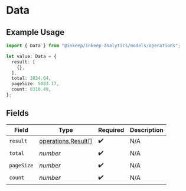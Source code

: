 # Data

## Example Usage

```typescript
import { Data } from "@inkeep/inkeep-analytics/models/operations";

let value: Data = {
  result: [
    {},
  ],
  total: 3834.64,
  pageSize: 5883.17,
  count: 8310.49,
};
```

## Fields

| Field                                                    | Type                                                     | Required                                                 | Description                                              |
| -------------------------------------------------------- | -------------------------------------------------------- | -------------------------------------------------------- | -------------------------------------------------------- |
| `result`                                                 | [operations.Result](../../models/operations/result.md)[] | :heavy_check_mark:                                       | N/A                                                      |
| `total`                                                  | *number*                                                 | :heavy_check_mark:                                       | N/A                                                      |
| `pageSize`                                               | *number*                                                 | :heavy_check_mark:                                       | N/A                                                      |
| `count`                                                  | *number*                                                 | :heavy_check_mark:                                       | N/A                                                      |